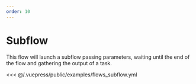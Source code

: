 ```yaml
---
order: 10
---
```


# Subflow

This flow will launch a subflow passing parameters, waiting until the end of the flow and gathering the output of a task.

<<< @/.vuepress/public/examples/flows_subflow.yml
